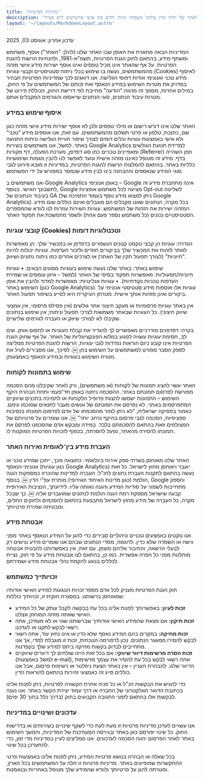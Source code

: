 ```yaml
---
title: 'מדיניות הפרטיות'
description: 'עמוד מדיניות הפרטיות לאתר של יוליה קורן צילומי משפחה זוגיות ילדים בוק אישי פורטרטים לייפ סטייל'
layout: '~/layouts/MarkdownLayout.astro'
---
```


_עדכון אחרון_: אוגוסט 03, 2025

המדיניות הבאה מתארת את האופן שבו האתר שלנו (להלן: “האתר”) אוסף, משתמש ומשתף מידע, בהתאם לחוק הגנת הפרטיות, תשמ”א-1981, ולהנחיות הרשות להגנת הפרטיות. על אף שהאתר אינו מכיל טפסים ואינו אוסף ישירות מידע אישי מזהה מהמשתמשים, נעשה בו שימוש בכלי ניתוח סטטיסטיים וקבצי עוגיות (Cookies) לאיסוף מידע טכני ואנונימי אודות דפוסי הגלישה. אנו דואגים לכך שמדיניות הפרטיות תבהיר במדויק את מטרות השימוש במידע הנאסף ואת זכותם של המשתמשים על פי החוק. במילים אחרות, מסמך זה מהווה “הודעה” מחייבת לפי דרישת החוק, הכוללת פירוט של מטרות עיבוד הנתונים, סוגי הנתונים שייאספו והגורמים המקבלים אותם.

### איסוף שימוש במידע

האתר שלנו אינו דורש רישום או מילוי טפסים ולכן לא אוסף ישירות מידע אישי מזהה כגון שם, כתובת, טלפון או פרטי תשלום מהמשתמשים. עם זאת, אנו אוספים מידע “טכני” ולא אישי באמצעות עוגיות וכלים דומים לצורך שיפור חוויית הגלישה וניתוח התנועה באתר. למשל, אנו משתמשים בשירות Google Analytics למדידת תנועת הגולשים ומאפיינים טכניים כמו סוג דפדפן, מערכת הפעלה, דף מקורות (Referrer) וזמן השהייה בדף. מידע זה מטופל כאיננו מזהה אישית ונועד לאפשר לנו להבין מגמות ושימושיות כלליות באתר. בהתאם להמלצות הרשות להגנת הפרטיות, במדיניות זו מובא פירוט לגבי סוגי המידע שנאספים וההבחנה בינו לבין מידע שנמסר במפורש על ידי המשתמש.

אנו משתמשים ב-Google Analytics באופן אנונימי – Google אינה מתחברת מידע זה לחשבונך האישי. בנוסף, Google מציעה לכל משתמש אופציות Opt-out לשליטה בעיבוד הנתונים של GA (ניתן למצוא מידע נוסף בעמוד התמיכה של Google Analytics). בכל מקרה, הנתונים שאנו מקבלים הם מוגבלים ואינם כוללים שום מידע המזהה ישירות את הזהות של המשתמש. עוגיות השירות עוזרות לנו לוודא שהמספרים הסטטיסטיים נכונים (כל משתמש נספר פעם אחת) ולשפר מתמשכת את תפקוד האתר.

### קובצי עוגיות (Cookies) וטכנולוגיות דומות

הגדרה: עוגיות הן קבצי טקסט קטנים הנשמרים בדפדפן או במכשיר שלך. הן מאפשרות לאתר לזהות את המכשיר שלך בביקורים חוזרים ולזכור העדפות. עוגיות יכולות להיות “חיוניות” (לצורך תפעול תקין של האתר) או לצרכים אחרים כמו ניתוח נתונים ושיווק.

שימוש באתר: באתר שלנו נעשה שימוש בעוגיות מסוגים הבאים:
	•	עוגיות חיוניות/תפעוליות: מאפשרות תפקוד בסיסי של האתר (למשל – איזון עומסים או שמירת העדפות טכניות נקודתיות).
	•	עוגיות אנליטיות: מאפשרות למדוד ולהבין את אופן השימוש באתר (כגון Google Analytics). עוגיות אלו אוספות מידע סטטיסטי אנונימי על ביקורים ואינן מזהות אותך אישית. מטרתן העיקרית היא לסייע בשיפור תפעול האתר.

אין באתר עוגיות פרסומיות או מעקב חיצוני אחר גולשים (אין פסילס פרסומי, אין אמצעי שיווק חיצוני). כל העוגיות שבאתר משמשות לצרכי תפעול וניתוח; אין שימוש בנתונים שקיבלו לא לצורכי שיווק או העברה לגורמים שלישיים.

בקרה: דפדפנים מודרניים מאפשרים לך להגדיר את קבלת העוגיות או לחסום אותן. שים לב, חסימת עוגיות עשויה לפגוע במלוא הפונקציונליות של האתר. על אף שחוק הגנת הפרטיות אינו קובע כיום הוראות נפרדות לגבי עוגיות, הרשות להגנת הפרטיות ממליצה לספק הסבר מפורט למשתמשים על השימוש בהן ￼. לפיכך, אנו מסבירים לעיל את מטרת השימוש בעוגיות ובמידע הנאסף באמצעותן.

### שימוש בתמונות לקוחות

האתר עשוי להציג תמונות של לקוחות (או משתמשים), ורק לאחר שקיבלנו מהם הסכמה מפורשת לפרסום תמונתם באתר. ההסכמה ניתנה באופן חד־פעמי ותחת הבהרת היקף השימוש – התמונות ישמשו להצגת פרופיל הלקוחות או לתמיכה בתכנים שיווקיים המתפרסמים באתר. לא נפרסם את תמונתם של אנשים מעבר לתנאים שסוכמו עימם. כאמור בפסיקה ישראלית, “לא ניתן לגזור מהסכמתו של אדם לפרסום תמונתו בנסיבות ספציפיות, הסכמה לגבי פרסום בהיקף נרחב יותר” ￼. אנו שומרים על פרטיותם של המצולמים וזאת בהתאם להסכמתם בלבד. במידה ומבקש אדם שהסכמנו לפרסם את תמונתו להסירה מהאתר, נפעל להסרתה, בכפוף לזכויות הפרטיות המוקנות לו.

### העברת מידע בין־לאומית ואירוח האתר

האתר שלנו מאוחסן בשרתי ספק אירוח בינלאומי. כתוצאה מכך, ייתכן שמידע טכני או אנונימי הנאסף (כגון עוגיות Google Analytics) יועבר ויאוחסן מחוץ לישראל. כל זאת נעשה בהתאם לתקנות העברת נתונים לחו"ל: העברה למדינות שהוכרזו כמספקות הגנה הולמת (כגון מדינות האיחוד האירופי) מותרת עפ”י הדין ￼. בנוסף, Google והספק מתחייבות לשמור על סודיות המידע והגנה נאותה עליו. לידיעתך, הנציבות האירופית קבעה שישראל מספקת רמת הגנה הולמת לנתונים שמועברים אליה ￼. כך שבכל מקרה, כל העברה של מידע מחוץ לישראל מתבצעת בהתאם להסכמים ולחוקים החלים, ומבטיחה שמירת פרטיותך.

### אבטחת מידע

אנו נוקטים באמצעים טכניים וניהוליים סבירים כדי להגן על המידע הנאסף באתר מפני גישה או השמדה שלא כדין. לדוגמה, מסדי הנתונים שבהם אנו שומרים מידע נגישים רק לבעלי הרשאה, והחיבור אליהם מוצפן. עם זאת, אין באפשרותנו להבטיח אבטחה מוחלטת מפני כל הפרה אפשרית. כמו כן, בהתאם לצו אבטחת מידע על פי חוק, נציית לכללים בנוגע להקמת נהלי אבטחת מידע ושמירתם.

### זכויותייך כמשתמש

חוק הגנת הפרטיות מעניק לכל אדם מספר זכויות הנוגעות למידע האישי אודותיו שמאוחסן ברשותנו. במסגרת חוקית זו, זכויותיך כוללות:

- **זכות לעיון:** באפשרותך לפנות אלינו בכל עת בבקשה לקבל עותק של כל המידע האישי שאתה מזהה המוחזק אצלנו.
- **זכות תיקון:** אם מצאת שהמידע האישי אודותיך שברשותנו שגוי או לא מעודכן, אתה רשאי לבקש לתקנו או לעדכנו.
- **זכות מחיקה:** במקרים בהם המידע נאסף שלא כדין או אינו נחוץ עוד, אתה רשאי לבקש להסירו ממאגר הנתונים. נכון לרפורמה הנוכחית, זכות זו מוגבלת למדי, אך אנו מתחייבים לבדוק בקשות מחיקה ביחס למידע שלך בקפדנות.
- **זכות הסרה מרשימות דיוור שיווקי:** אם בכל זאת היינו שולחים לך דיוורים שיווקיים (למשל באמצעות e-mail), אתה רשאי לבקש בכל עת להסיר את עצמך מרשימות הדיוור שלנו. להבהרת העניין – אין באתר הצעת ניוזלטר או רשימות פרסום, אבל אנו כוללים סייג זה כאמצעי זהירות בהתאם להוראות הדין.

כדי להגיש את הבקשות הנ"ל או כל פניה אחרת הקשורה לפרטיות, ניתן לפנות אלינו בכתובת הדואר האלקטרוני של החברה או דרך עמוד יצירת הקשר באתר. אנו נענה לבקשות אלו בהתאם לזמני התגובה הקבועים בחוק (בדרך כלל בתוך 30 ימים).

### עדכונים ושינויים במדיניות

אנו עשויים לעדכן מדיניות פרטיות זו מעת לעת כדי לשקף שינויים בשירותים או בדרישות החוק. כל שינוי יפורסם כאן באתר ובגירסה המעודכנת של המדיניות, והמשך השימוש באתר לאחר הפרסום יהווה הסכמה לעדכונים. אנו ממליצים לעיין במדיניות מדי זמן, כדי להתעדכן בכל שינוי.

בכל שאלה או הבהרה בנושא פרטיות המידע, ניתן לפנות אלינו באמצעות פרטי ההתקשרות שמופיעים באתר. מדיניות פרטיות זו חלה על המשתמשים בכל הארץ, ומטרתה להגן על פרטיותך ולוודא שהמידע שלך מטופל באחריות ובנאמנות.